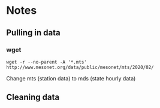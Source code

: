 # Notes

## Pulling in data
### wget

```
wget -r --no-parent -A '*.mts' http://www.mesonet.org/data/public/mesonet/mts/2020/02/

```

Change mts (station data) to mds (state hourly data) 

## Cleaning data
